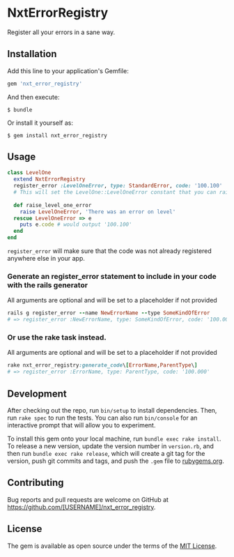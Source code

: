 # NxtErrorRegistry

Register all your errors in a sane way.

## Installation

Add this line to your application's Gemfile:

```ruby
gem 'nxt_error_registry'
```

And then execute:

    $ bundle

Or install it yourself as:

    $ gem install nxt_error_registry

## Usage

```ruby
class LevelOne
  extend NxtErrorRegistry
  register_error :LevelOneError, type: StandardError, code: '100.100'
  # This will set the LevelOne::LevelOneError constant that you can raise anywhere 
  
  def raise_level_one_error
    raise LevelOneError, 'There was an error on level'
  rescue LevelOneError => e
    puts e.code # would output '100.100' 
  end
end
```

`register_error` will make sure that the code was not already registered anywhere else in your app. 

### Generate an register_error statement to include in your code with the rails generator

All arguments are optional and will be set to a placeholder if not provided 

```ruby
rails g register_error --name NewErrorName --type SomeKindOfError 
# => register_error :NewErrorName, type: SomeKindOfError, code: '100.000'
``` 

### Or use the rake task instead. 

All arguments are optional and will be set to a placeholder if not provided

```ruby
rake nxt_error_registry:generate_code\[ErrorName,ParentType\] 
# => register_error :ErrorName, type: ParentType, code: '100.000'
```
## Development

After checking out the repo, run `bin/setup` to install dependencies. Then, run `rake spec` to run the tests. You can also run `bin/console` for an interactive prompt that will allow you to experiment.

To install this gem onto your local machine, run `bundle exec rake install`. To release a new version, update the version number in `version.rb`, and then run `bundle exec rake release`, which will create a git tag for the version, push git commits and tags, and push the `.gem` file to [rubygems.org](https://rubygems.org).

## Contributing

Bug reports and pull requests are welcome on GitHub at https://github.com/[USERNAME]/nxt_error_registry.

## License

The gem is available as open source under the terms of the [MIT License](https://opensource.org/licenses/MIT).
